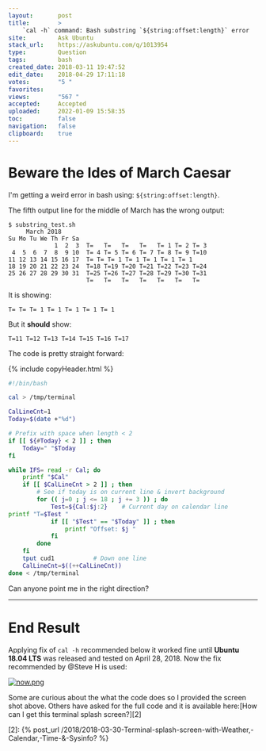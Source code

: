 ```yaml
---
layout:       post
title:        >
    `cal -h` command: Bash substring `${string:offset:length}` error
site:         Ask Ubuntu
stack_url:    https://askubuntu.com/q/1013954
type:         Question
tags:         bash
created_date: 2018-03-11 19:47:52
edit_date:    2018-04-29 17:11:18
votes:        "5 "
favorites:    
views:        "567 "
accepted:     Accepted
uploaded:     2022-01-09 15:58:35
toc:          false
navigation:   false
clipboard:    true
---
```


# Beware the Ides of March Caesar

I'm getting a weird error in bash using: `${string:offset:length}`. 

The fifth output line for the middle of March has the wrong output:

``` 
$ substring_test.sh
     March 2018       
Su Mo Tu We Th Fr Sa  
             1  2  3  T=   T=   T=   T=   T= 1 T= 2 T= 3 
 4  5  6  7  8  9 10  T= 4 T= 5 T= 6 T= 7 T= 8 T= 9 T=10 
11 12 13 14 15 16 17  T= T= T= 1 T= 1 T= 1 T= 1 T= 1 
18 19 20 21 22 23 24  T=18 T=19 T=20 T=21 T=22 T=23 T=24 
25 26 27 28 29 30 31  T=25 T=26 T=27 T=28 T=29 T=30 T=31 
                      T=   T=   T=   T=   T=   T=   T=   

```

It is showing:

``` 
T= T= T= 1 T= 1 T= 1 T= 1 T= 1

```

But it **should** show:

``` 
T=11 T=12 T=13 T=14 T=15 T=16 T=17

```

The code is pretty straight forward:



{% include copyHeader.html %}
``` bash
#!/bin/bash

cal > /tmp/terminal

CalLineCnt=1
Today=$(date +"%d")

# Prefix with space when length < 2
if [[ ${#Today} < 2 ]] ; then
    Today=" "$Today
fi

while IFS= read -r Cal; do
    printf "$Cal"
    if [[ $CalLineCnt > 2 ]] ; then
        # See if today is on current line & invert background
        for (( j=0 ; j <= 18 ; j += 3 )) ; do
            Test=${Cal:$j:2}    # Current day on calendar line
printf "T=$Test "
            if [[ "$Test" == "$Today" ]] ; then
                printf "Offset: $j "
            fi
        done
    fi
    tput cud1           # Down one line
    CalLineCnt=$((++CalLineCnt))
done < /tmp/terminal

```

Can anyone point me in the right direction?


----------

# End Result

Applying fix of `cal -h` recommended below it worked fine until **Ubuntu 18.04 LTS** was released and tested on April 28, 2018. Now the fix recommended by @Steve H is used:

[![now.png][1]][1]

Some are curious about the what the code does so I provided the screen shot above. Others have asked for the full code and it is available here:[How can I get this terminal splash screen?][2]


  [1]: https://i.stack.imgur.com/CQZhd.png
  [2]: {% post_url /2018/2018-03-30-Terminal-splash-screen-with-Weather,-Calendar,-Time-&-Sysinfo? %}
